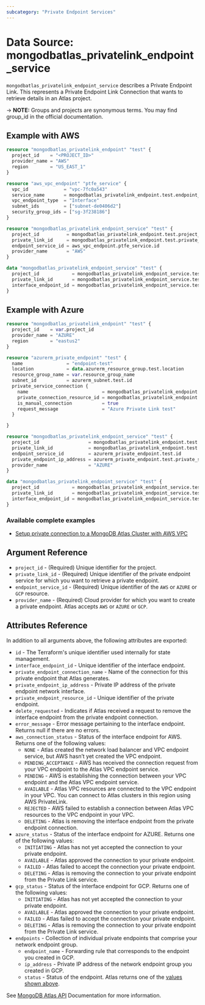 ```yaml
---
subcategory: "Private Endpoint Services"
---
```


# Data Source: mongodbatlas_privatelink_endpoint_service

`mongodbatlas_privatelink_endpoint_service` describes a Private Endpoint Link. This represents a Private Endpoint Link Connection that wants to retrieve details in an Atlas project.

-> **NOTE:** Groups and projects are synonymous terms. You may find group_id in the official documentation.

## Example with AWS

```terraform
resource "mongodbatlas_privatelink_endpoint" "test" {
  project_id    = "<PROJECT_ID>"
  provider_name = "AWS"
  region        = "US_EAST_1"
}

resource "aws_vpc_endpoint" "ptfe_service" {
  vpc_id             = "vpc-7fc0a543"
  service_name       = mongodbatlas_privatelink_endpoint.test.endpoint_service_name
  vpc_endpoint_type  = "Interface"
  subnet_ids         = ["subnet-de0406d2"]
  security_group_ids = ["sg-3f238186"]
}

resource "mongodbatlas_privatelink_endpoint_service" "test" {
  project_id          = mongodbatlas_privatelink_endpoint.test.project_id
  private_link_id     = mongodbatlas_privatelink_endpoint.test.private_link_id
  endpoint_service_id = aws_vpc_endpoint.ptfe_service.id
  provider_name       = "AWS"
}

data "mongodbatlas_privatelink_endpoint_service" "test" {
  project_id            = mongodbatlas_privatelink_endpoint_service.test.project_id
  private_link_id       = mongodbatlas_privatelink_endpoint_service.test.private_link_id
  interface_endpoint_id = mongodbatlas_privatelink_endpoint_service.test.interface_endpoint_id
}
```

## Example with Azure

```terraform
resource "mongodbatlas_privatelink_endpoint" "test" {
  project_id    = var.project_id
  provider_name = "AZURE"
  region        = "eastus2"
}

resource "azurerm_private_endpoint" "test" {
  name                = "endpoint-test"
  location            = data.azurerm_resource_group.test.location
  resource_group_name = var.resource_group_name
  subnet_id           = azurerm_subnet.test.id
  private_service_connection {
    name                           = mongodbatlas_privatelink_endpoint.test.private_link_service_name
    private_connection_resource_id = mongodbatlas_privatelink_endpoint.test.private_link_service_resource_id
    is_manual_connection           = true
    request_message                = "Azure Private Link test"
  }

}

resource "mongodbatlas_privatelink_endpoint_service" "test" {
  project_id                  = mongodbatlas_privatelink_endpoint.test.project_id
  private_link_id             = mongodbatlas_privatelink_endpoint.test.private_link_id
  endpoint_service_id         = azurerm_private_endpoint.test.id
  private_endpoint_ip_address = azurerm_private_endpoint.test.private_service_connection.0.private_ip_address
  provider_name               = "AZURE"
}

data "mongodbatlas_privatelink_endpoint_service" "test" {
  project_id            = mongodbatlas_privatelink_endpoint_service.test.project_id
  private_link_id       = mongodbatlas_privatelink_endpoint_service.test.private_link_id
  interface_endpoint_id = mongodbatlas_privatelink_endpoint_service.test.interface_endpoint_id
}
```

### Available complete examples
- [Setup private connection to a MongoDB Atlas Cluster with AWS VPC](https://github.com/mongodb/terraform-provider-mongodbatlas/tree/v2.0.1/examples/mongodbatlas_privatelink_endpoint/aws/cluster)

## Argument Reference

* `project_id` - (Required) Unique identifier for the project.
* `private_link_id` - (Required) Unique identifier of the private endpoint service for which you want to retrieve a private endpoint.
* `endpoint_service_id` - (Required) Unique identifier of the `AWS` or `AZURE` or `GCP` resource.
* `provider_name` - (Required) Cloud provider for which you want to create a private endpoint. Atlas accepts `AWS` or `AZURE` or `GCP`.

## Attributes Reference

In addition to all arguments above, the following attributes are exported:

* `id` - The Terraform's unique identifier used internally for state management.
* `interface_endpoint_id` - Unique identifier of the interface endpoint.
* `private_endpoint_connection_name` - Name of the connection for this private endpoint that Atlas generates.
* `private_endpoint_ip_address` - Private IP address of the private endpoint network interface.
* `private_endpoint_resource_id` - Unique identifier of the private endpoint.
* `delete_requested` - Indicates if Atlas received a request to remove the interface endpoint from the private endpoint connection.
* `error_message` - Error message pertaining to the interface endpoint. Returns null if there are no errors.
* `aws_connection_status` - Status of the interface endpoint for AWS.
  Returns one of the following values:
  * `NONE` - Atlas created the network load balancer and VPC endpoint service, but AWS hasn’t yet created the VPC endpoint.
  * `PENDING_ACCEPTANCE` - AWS has received the connection request from your VPC endpoint to the Atlas VPC endpoint service.
  * `PENDING` - AWS is establishing the connection between your VPC endpoint and the Atlas VPC endpoint service.
  * `AVAILABLE` - Atlas VPC resources are connected to the VPC endpoint in your VPC. You can connect to Atlas clusters in this region using AWS PrivateLink.
  * `REJECTED` - AWS failed to establish a connection between Atlas VPC resources to the VPC endpoint in your VPC.
  * `DELETING` - Atlas is removing the interface endpoint from the private endpoint connection.
* `azure_status` - Status of the interface endpoint for AZURE.
  Returns one of the following values:
  * `INITIATING` - Atlas has not yet accepted the connection to your private endpoint.
  * `AVAILABLE` - Atlas approved the connection to your private endpoint.
  * `FAILED` - Atlas failed to accept the connection your private endpoint.
  * `DELETING` - Atlas is removing the connection to your private endpoint from the Private Link service.
* `gcp_status` - Status of the interface endpoint for GCP.
  Returns one of the following values:
  * `INITIATING` - Atlas has not yet accepted the connection to your private endpoint.
  * `AVAILABLE` - Atlas approved the connection to your private endpoint.
  * `FAILED` - Atlas failed to accept the connection your private endpoint.
  * `DELETING` - Atlas is removing the connection to your private endpoint from the Private Link service.
* `endpoints` - Collection of individual private endpoints that comprise your network endpoint group.
  * `endpoint_name` - Forwarding rule that corresponds to the endpoint you created in GCP.
  * `ip_address` - Private IP address of the network endpoint group you created in GCP.
  * `status` - Status of the endpoint. Atlas returns one of the [values shown above](https://docs.atlas.mongodb.com/reference/api/private-endpoints-endpoint-create-one/#std-label-ref-status-field).

See [MongoDB Atlas API](https://docs.atlas.mongodb.com/reference/api/private-endpoints-endpoint-get-one/) Documentation for more information.
